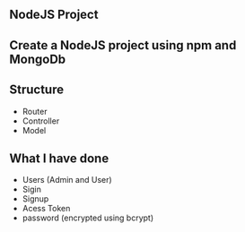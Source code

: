 ## NodeJS Project

## Create a NodeJS project using npm and MongoDb

## Structure
- Router
- Controller 
- Model


## What I have done
- Users (Admin and User)
- Sigin 
- Signup
- Acess Token 
- password (encrypted using bcrypt)




